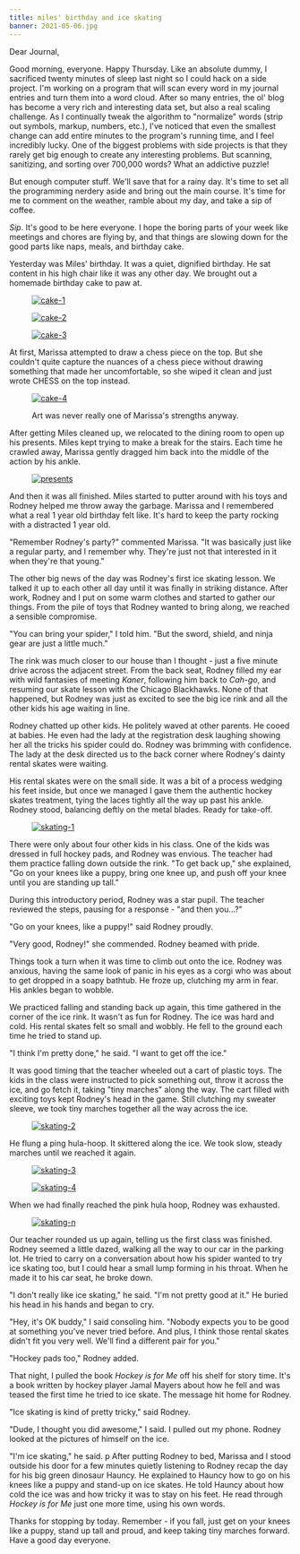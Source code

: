 ```yaml
---
title: miles' birthday and ice skating
banner: 2021-05-06.jpg
---
```


Dear Journal,

Good morning, everyone.  Happy Thursday.  Like an absolute dummy, I
sacrificed twenty minutes of sleep last night so I could hack on a
side project.  I'm working on a program that will scan every word in
my journal entries and turn them into a word cloud.  After so many
entries, the ol' blog has become a very rich and interesting data set,
but also a real scaling challenge.  As I continually tweak the
algorithm to "normalize" words (strip out symbols, markup, numbers,
etc.), I've noticed that even the smallest change can add entire
minutes to the program's running time, and I feel incredibly lucky.
One of the biggest problems with side projects is that they rarely get
big enough to create any interesting problems.  But scanning,
sanitizing, and sorting over 700,000 words?  What an addictive puzzle!

But enough computer stuff.  We'll save that for a rainy day.  It's
time to set all the programming nerdery aside and bring out the main
course.  It's time for me to comment on the weather, ramble about my
day, and take a sip of coffee.

_Sip_.  It's good to be here everyone.  I hope the boring parts of
your week like meetings and chores are flying by, and that things are
slowing down for the good parts like naps, meals, and birthday cake.

Yesterday was Miles' birthday.  It was a quiet, dignified birthday.
He sat content in his high chair like it was any other day.  We
brought out a homemade birthday cake to paw at.

<figure>
  <a href="/images/2021-05-06-cake-1.jpg">
    <img alt="cake-1" src="/images/2021-05-06-cake-1.jpg"/>
  </a>
</figure>

<figure>
  <a href="/images/2021-05-06-cake-2.jpg">
    <img alt="cake-2" src="/images/2021-05-06-cake-2.jpg"/>
  </a>
</figure>

<figure>
  <a href="/images/2021-05-06-cake-3.jpg">
    <img alt="cake-3" src="/images/2021-05-06-cake-3.jpg"/>
  </a>
</figure>

At first, Marissa attempted to draw a chess piece on the top.  But she
couldn't quite capture the nuances of a chess piece without drawing
something that made her uncomfortable, so she wiped it clean and just
wrote CHESS on the top instead.

<figure>
  <a href="/images/2021-05-06-cake-4.jpg">
    <img alt="cake-4" src="/images/2021-05-06-cake-4.jpg"/>
  </a>
  <figcaption><p>Art was never really one of Marissa's strengths anyway.</p></figcaption>
</figure>

After getting Miles cleaned up, we relocated to the dining room to
open up his presents.  Miles kept trying to make a break for the
stairs.  Each time he crawled away, Marissa gently dragged him back
into the middle of the action by his ankle.

<figure>
  <a href="/images/2021-05-06-presents.jpg">
    <img alt="presents" src="/images/2021-05-06-presents.jpg"/>
  </a>
</figure>

And then it was all finished.  Miles started to putter around with his
toys and Rodney helped me throw away the garbage.  Marissa and I
remembered what a real 1 year old birthday felt like.  It's hard to
keep the party rocking with a distracted 1 year old.

"Remember Rodney's party?" commented Marissa.  "It was basically just
like a regular party, and I remember why.  They're just not that
interested in it when they're that young."

The other big news of the day was Rodney's first ice skating lesson.
We talked it up to each other all day until it was finally in striking
distance.  After work, Rodney and I put on some warm clothes and
started to gather our things.  From the pile of toys that Rodney
wanted to bring along, we reached a sensible compromise.

"You can bring your spider," I told him.  "But the sword, shield, and
ninja gear are just a little much."

The rink was much closer to our house than I thought - just a five
minute drive across the adjacent street.  From the back seat, Rodney
filled my ear with wild fantasies of meeting _Kaner_, following him
back to _Cah-go_, and resuming our skate lesson with the Chicago
Blackhawks.  None of that happened, but Rodney was just as excited to
see the big ice rink and all the other kids his age waiting in line.

Rodney chatted up other kids.  He politely waved at other parents.  He
cooed at babies.  He even had the lady at the registration desk
laughing showing her all the tricks his spider could do.  Rodney was
brimming with confidence.  The lady at the desk directed us to the
back corner where Rodney's dainty rental skates were waiting.

His rental skates were on the small side.  It was a bit of a process
wedging his feet inside, but once we managed I gave them the authentic
hockey skates treatment, tying the laces tightly all the way up past
his ankle.  Rodney stood, balancing deftly on the metal blades.  Ready
for take-off.

<figure>
  <a href="/images/2021-05-06-skating-1.jpg">
    <img alt="skating-1" src="/images/2021-05-06-skating-1.jpg"/>
  </a>
</figure>

There were only about four other kids in his class.  One of the kids
was dressed in full hockey pads, and Rodney was envious.  The teacher
had them practice falling down outside the rink.  "To get back up,"
she explained, "Go on your knees like a puppy, bring one knee up, and
push off your knee until you are standing up tall."

During this introductory period, Rodney was a star pupil.  The teacher
reviewed the steps, pausing for a response - "and then you...?"

"Go on your knees, like a puppy!" said Rodney proudly.

"Very good, Rodney!" she commended.  Rodney beamed with pride.

Things took a turn when it was time to climb out onto the ice.  Rodney
was anxious, having the same look of panic in his eyes as a corgi who
was about to get dropped in a soapy bathtub.  He froze up, clutching
my arm in fear.  His ankles began to wobble.

We practiced falling and standing back up again, this time gathered in
the corner of the ice rink.  It wasn't as fun for Rodney.  The ice was
hard and cold.  His rental skates felt so small and wobbly.  He fell
to the ground each time he tried to stand up.

"I think I'm pretty done," he said.  "I want to get off the ice."

It was good timing that the teacher wheeled out a cart of plastic
toys.  The kids in the class were instructed to pick something out,
throw it across the ice, and go fetch it, taking "tiny marches" along
the way.  The cart filled with exciting toys kept Rodney's head in the
game.  Still clutching my sweater sleeve, we took tiny marches
together all the way across the ice.

<figure>
  <a href="/images/2021-05-06-skating-2.jpg">
    <img alt="skating-2" src="/images/2021-05-06-skating-2.jpg"/>
  </a>
</figure>

He flung a ping hula-hoop.  It skittered along the ice.  We took slow,
steady marches until we reached it again.

<figure>
  <a href="/images/2021-05-06-skating-3.jpg">
    <img alt="skating-3" src="/images/2021-05-06-skating-3.jpg"/>
  </a>
</figure>

<figure>
  <a href="/images/2021-05-06-skating-4.jpg">
    <img alt="skating-4" src="/images/2021-05-06-skating-4.jpg"/>
  </a>
</figure>


When we had finally reached the pink hula hoop, Rodney was exhausted.

<figure>
  <a href="/images/2021-05-06-skating-5.jpg">
    <img alt="skating-n" src="/images/2021-05-06-skating-5.jpg"/>
  </a>
</figure>

Our teacher rounded us up again, telling us the first class was
finished.  Rodney seemed a little dazed, walking all the way to our
car in the parking lot.  He tried to carry on a conversation about how
his spider wanted to try ice skating too, but I could hear a small
lump forming in his throat.  When he made it to his car seat, he broke
down.

"I don't really like ice skating," he said.  "I'm not pretty good at
it."  He buried his head in his hands and began to cry.

"Hey, it's OK buddy," I said consoling him.  "Nobody expects you to be
good at something you've never tried before.  And plus, I think those
rental skates didn't fit you very well.  We'll find a different pair
for you."

"Hockey pads too," Rodney added.

That night, I pulled the book _Hockey is for Me_ off his shelf for
story time.  It's a book written by hockey player Jamal Mayers about
how he fell and was teased the first time he tried to ice skate.  The
message hit home for Rodney.

"Ice skating is kind of pretty tricky," said Rodney.

"Dude, I thought you did awesome," I said.  I pulled out my phone.
Rodney looked at the pictures of himself on the ice.

"I'm ice skating," he said.
p
After putting Rodney to bed, Marissa and I stood outside his door for
a few minutes quietly listening to Rodney recap the day for his big
green dinosaur Hauncy.  He explained to Hauncy how to go on his knees
like a puppy and stand-up on ice skates.  He told Hauncy about how
cold the ice was and how tricky it was to stay on his feet.  He read
through _Hockey is for Me_ just one more time, using his own words.

Thanks for stopping by today.  Remember - if you fall, just get on
your knees like a puppy, stand up tall and proud, and keep taking tiny
marches forward.  Have a good day everyone.
